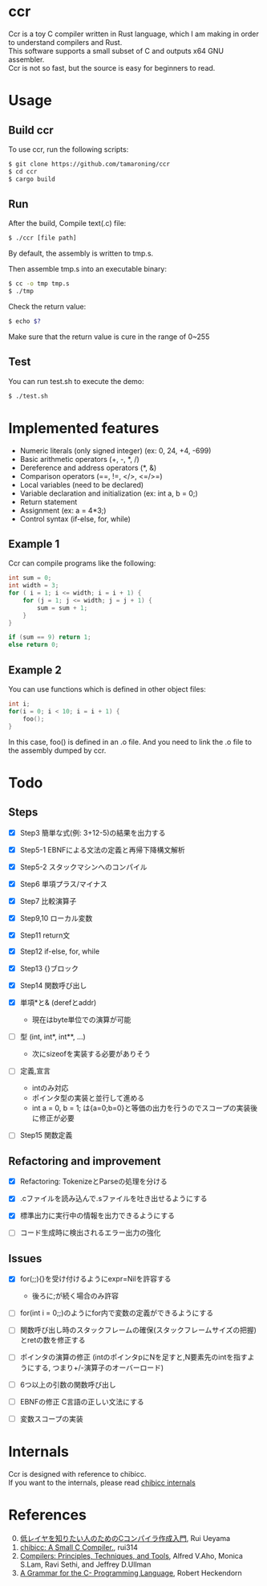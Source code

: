 # ccr
Ccr is a toy C compiler written in Rust language, which I am making in order to understand compilers and Rust.  
This software supports a small subset of C and outputs x64 GNU assembler.  
Ccr is not so fast, but the source is easy for beginners to read.   


# Usage
## Build ccr
To use ccr, run the following scripts:

```sh
$ git clone https://github.com/tamaroning/ccr
$ cd ccr
$ cargo build
```


## Run
After the build, Compile text(.c) file:  

```sh
$ ./ccr [file path]
```
By default, the assembly is written to tmp.s.  
  
Then assemble tmp.s into an executable binary:  

```sh
$ cc -o tmp tmp.s
$ ./tmp
```

Check the return value:  

```sh
$ echo $?
```
Make sure that the return value is cure in the range of 0~255  


## Test
You can run test.sh to execute the demo:  

```sh
$ ./test.sh
```


# Implemented features
- Numeric literals (only signed integer) (ex: 0, 24, +4, -699)
- Basic arithmetic operators (+, -, *, /)
- Dereference and address operators (*, &)
- Comparison operators (==, !=, </>, <=/>=)
- Local variables (need to be declared)
- Variable declaration and initialization (ex: int a, b = 0;)
- Return statement
- Assignment (ex: a = 4*3;)
- Control syntax (if-else, for, while)


## Example 1
Ccr can compile programs like the following: 

```c
int sum = 0;
int width = 3;
for ( i = 1; i <= width; i = i + 1) {
    for (j = 1; j <= width; j = j + 1) {
        sum = sum + 1;
    }
}

if (sum == 9) return 1;
else return 0;
```

## Example 2
You can use functions which is defined in other object files:  
```c
int i;
for(i = 0; i < 10; i = i + 1) {
    foo();
}
```
In this case, foo() is defined in an .o file.
And you need to link the .o file to the assembly dumped by ccr.  


# Todo
## Steps  
- [x] Step3 簡単な式(例: 3+12-5)の結果を出力する
- [x] Step5-1 EBNFによる文法の定義と再帰下降構文解析
- [x] Step5-2 スタックマシンへのコンパイル
- [x] Step6 単項プラス/マイナス
- [x] Step7 比較演算子
- [x] Step9,10 ローカル変数
- [x] Step11 return文
- [x] Step12 if-else, for, while
- [x] Step13 {}ブロック
- [x] Step14 関数呼び出し
- [x] 単項*と& (derefとaddr)
    - 現在はbyte単位での演算が可能
- [ ] 型 (int, int*, int**, ...)
    - 次にsizeofを実装する必要がありそう
- [ ] 定義,宣言
    - intのみ対応
    - ポインタ型の実装と並行して進める
    - int a = 0, b = 1; は{a=0;b=0}と等価の出力を行うのでスコープの実装後に修正が必要
- [ ] Step15 関数定義


##  Refactoring and improvement
- [x] Refactoring: TokenizeとParseの処理を分ける  
- [x] .cファイルを読み込んで.sファイルを吐き出せるようにする
- [x] 標準出力に実行中の情報を出力できるようにする
- [ ] コード生成時に検出されるエラー出力の強化


## Issues
- [x] for(;;){}を受け付けるようにexpr=Nilを許容する
    - 後ろに;が続く場合のみ許容
- [ ] for(int i = 0;;)のようにfor内で変数の定義ができるようにする
- [ ] 関数呼び出し時のスタックフレームの確保(スタックフレームサイズの把握)とretの数を修正する
- [ ] ポインタの演算の修正 (intのポインタpにNを足すと,N要素先のintを指すようにする, つまり+/-演算子のオーバーロード)
- [ ] 6つ以上の引数の関数呼び出し
- [ ] EBNFの修正 C言語の正しい文法にする
- [ ] 変数スコープの実装


# Internals
Ccr is designed with reference to chibicc.  
If you want to the internals, please read [chibicc internals](https://github.com/rui314/chibicc#internals)  


# References
0. [低レイヤを知りたい人のためのCコンパイラ作成入門](https://www.sigbus.info/compilerbook#), Rui Ueyama
1. [chibicc: A Small C Compiler.](https://github.com/rui314/chibicc), rui314
2. [Compilers: Principles, Techniques, and Tools](https://www.amazon.com/Compilers-Principles-Techniques-Tools-2nd/dp/0321486811), Alfred V.Aho, Monica S.Lam, Ravi Sethi, and Jeffrey D.Ullman
3. [A Grammar for the C- Programming Language](http://marvin.cs.uidaho.edu/Teaching/CS445/c-Grammar.pdf), Robert Heckendorn
